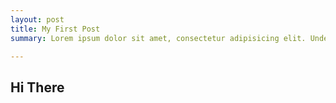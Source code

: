 ```yaml
---
layout: post
title: My First Post
summary: Lorem ipsum dolor sit amet, consectetur adipisicing elit. Unde, dolore.

---
```


## Hi There